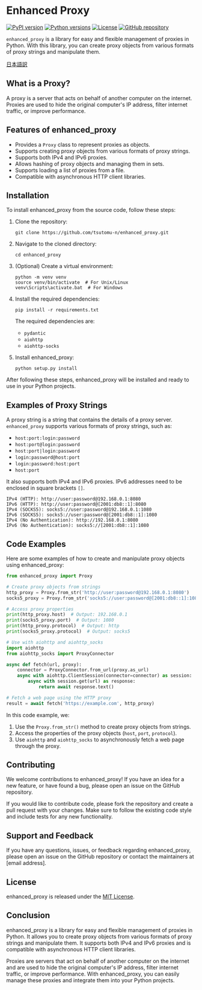 # Enhanced Proxy

[![PyPI version](https://img.shields.io/pypi/v/enhanced-proxy.svg)](https://pypi.org/project/enhanced-proxy/)
[![Python versions](https://img.shields.io/pypi/pyversions/enhanced-proxy.svg)](https://pypi.org/project/enhanced-proxy/)
[![License](https://img.shields.io/pypi/l/enhanced-proxy.svg)](https://github.com/tsutomu-n/enhanced_proxy/blob/main/LICENSE)
[![GitHub repository](https://img.shields.io/badge/GitHub-enhanced--proxy-blue?logo=github)](https://github.com/tsutomu-n/enhanced_proxy)

`enhanced_proxy` is a library for easy and flexible management of proxies in Python. With this library, you can create proxy objects from various formats of proxy strings and manipulate them.

[日本語訳](./README.ja.md)

## What is a Proxy?

A proxy is a server that acts on behalf of another computer on the internet. Proxies are used to hide the original computer's IP address, filter internet traffic, or improve performance.

## Features of enhanced_proxy

- Provides a `Proxy` class to represent proxies as objects.
- Supports creating proxy objects from various formats of proxy strings.
- Supports both IPv4 and IPv6 proxies.
- Allows hashing of proxy objects and managing them in sets.
- Supports loading a list of proxies from a file.
- Compatible with asynchronous HTTP client libraries.

## Installation

To install enhanced_proxy from the source code, follow these steps:

1. Clone the repository:
   ```
   git clone https://github.com/tsutomu-n/enhanced_proxy.git
   ```

2. Navigate to the cloned directory:
   ```
   cd enhanced_proxy
   ```

3. (Optional) Create a virtual environment:
   ```
   python -m venv venv
   source venv/bin/activate  # For Unix/Linux
   venv\Scripts\activate.bat  # For Windows
   ```

4. Install the required dependencies:
   ```
   pip install -r requirements.txt
   ```

   The required dependencies are:
   - `pydantic`
   - `aiohttp`
   - `aiohttp-socks`

5. Install enhanced_proxy:
   ```
   python setup.py install
   ```

After following these steps, enhanced_proxy will be installed and ready to use in your Python projects.

## Examples of Proxy Strings

A proxy string is a string that contains the details of a proxy server. `enhanced_proxy` supports various formats of proxy strings, such as:

- `host:port:login:password`
- `host:port@login:password`
- `host:port|login:password`
- `login:password@host:port`
- `login:password:host:port`
- `host:port`

It also supports both IPv4 and IPv6 proxies. IPv6 addresses need to be enclosed in square brackets `[]`.

```
IPv4 (HTTP): http://user:password@192.168.0.1:8080
IPv6 (HTTP): http://user:password@[2001:db8::1]:8080
IPv4 (SOCKS5): socks5://user:password@192.168.0.1:1080
IPv6 (SOCKS5): socks5://user:password@[2001:db8::1]:1080
IPv4 (No Authentication): http://192.168.0.1:8080
IPv6 (No Authentication): socks5://[2001:db8::1]:1080
```

## Code Examples

Here are some examples of how to create and manipulate proxy objects using enhanced_proxy:

```python
from enhanced_proxy import Proxy

# Create proxy objects from strings
http_proxy = Proxy.from_str('http://user:password@192.168.0.1:8080')
socks5_proxy = Proxy.from_str('socks5://user:password@[2001:db8::1]:1080')

# Access proxy properties
print(http_proxy.host)  # Output: 192.168.0.1
print(socks5_proxy.port)  # Output: 1080
print(http_proxy.protocol)  # Output: http
print(socks5_proxy.protocol)  # Output: socks5

# Use with aiohttp and aiohttp_socks
import aiohttp
from aiohttp_socks import ProxyConnector

async def fetch(url, proxy):
    connector = ProxyConnector.from_url(proxy.as_url)
    async with aiohttp.ClientSession(connector=connector) as session:
        async with session.get(url) as response:
            return await response.text()

# Fetch a web page using the HTTP proxy
result = await fetch('https://example.com', http_proxy)
```

In this code example, we:

1. Use the `Proxy.from_str()` method to create proxy objects from strings.
2. Access the properties of the proxy objects (`host`, `port`, `protocol`).
3. Use `aiohttp` and `aiohttp_socks` to asynchronously fetch a web page through the proxy.

## Contributing

We welcome contributions to enhanced_proxy! If you have an idea for a new feature, or have found a bug, please open an issue on the GitHub repository.

If you would like to contribute code, please fork the repository and create a pull request with your changes. Make sure to follow the existing code style and include tests for any new functionality.

## Support and Feedback

If you have any questions, issues, or feedback regarding enhanced_proxy, please open an issue on the GitHub repository or contact the maintainers at [email address].

## License

enhanced_proxy is released under the [MIT License](https://github.com/tsutomu-n/enhanced_proxy/blob/main/LICENSE).

## Conclusion

enhanced_proxy is a library for easy and flexible management of proxies in Python. It allows you to create proxy objects from various formats of proxy strings and manipulate them. It supports both IPv4 and IPv6 proxies and is compatible with asynchronous HTTP client libraries.

Proxies are servers that act on behalf of another computer on the internet and are used to hide the original computer's IP address, filter internet traffic, or improve performance. With enhanced_proxy, you can easily manage these proxies and integrate them into your Python projects.

